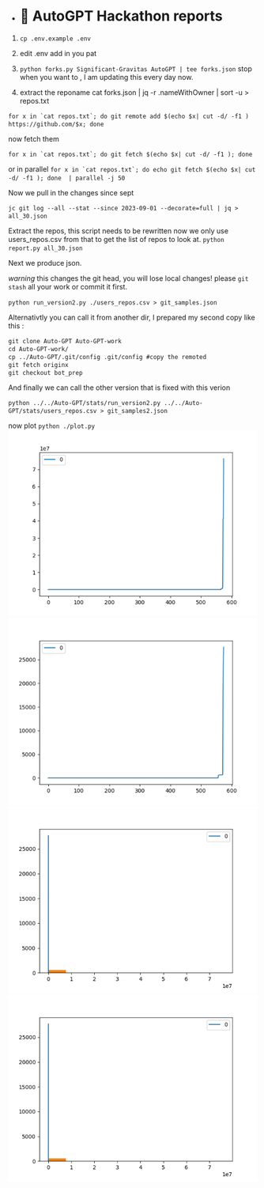 * # 🌟 AutoGPT Hackathon reports

1. `cp .env.example .env`
2. edit .env add in you pat
3. `python forks.py Significant-Gravitas AutoGPT | tee forks.json`
stop when you want to , I am updating this every day now.

4. extract the reponame
cat  forks.json  | jq -r .nameWithOwner | sort -u > repos.txt

```
for x in `cat repos.txt`; do git remote add $(echo $x| cut -d/ -f1 ) https://github.com/$x; done
```

now fetch them

```
for x in `cat repos.txt`; do git fetch $(echo $x| cut -d/ -f1 ); done
```

or in parallel
``
for x in `cat repos.txt`; do echo git fetch $(echo $x| cut -d/ -f1 ); done  | parallel -j 50
``

Now we pull in the changes since sept
```
jc git log --all --stat --since 2023-09-01 --decorate=full | jq > all_30.json
```

Extract the repos, this script needs to be rewritten
now we only use users_repos.csv from that to get the list of repos to look at.
`python report.py all_30.json`

Next we produce json.

*warning* this changes the git head, you will lose local changes!
please `git stash` all your work or commit it first.

`python run_version2.py ./users_repos.csv > git_samples.json`


Alternativtly you can call it from another dir, I prepared my second copy like this :
```
git clone Auto-GPT Auto-GPT-work
cd Auto-GPT-work/
cp ../Auto-GPT/.git/config .git/config #copy the remoted
git fetch originx
git checkout bot_prep
```

And finally we can call the other version that is fixed with this verion
```
python ../../Auto-GPT/stats/run_version2.py ../../Auto-GPT/stats/users_repos.csv > git_samples2.json
```
  
now plot
`python ./plot.py`
![diff_sizes.png](diff_sizes.png "diff_sizes.png")
![rebase_sizes.png](rebase_sizes.png "rebase_sizes.png")
![diff_hist.png](diff_hist.png "diff_hist.png")
![rebase_hist.png](rebase_hist.png "rebase_hist.png")



